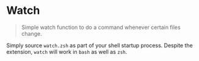 # Watch

> Simple watch function to do a command whenever certain files change.

Simply source `watch.zsh` as part of your shell startup process. Despite the
extension, `watch` will work in `bash` as well as `zsh`.

